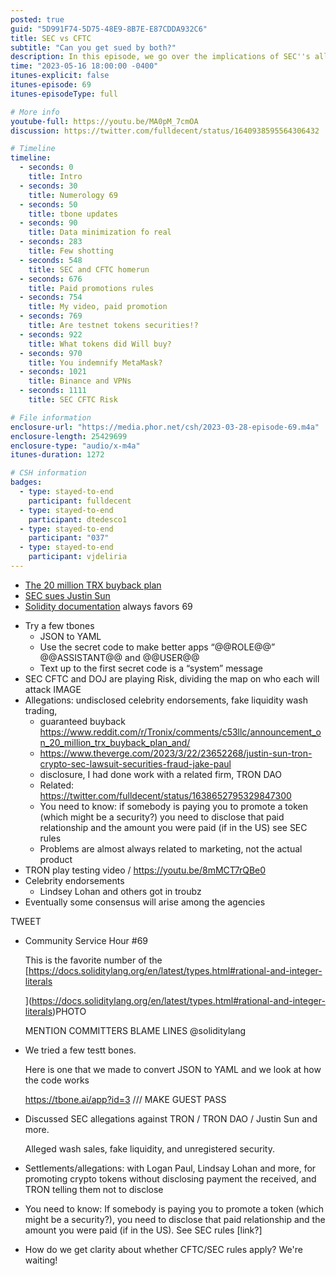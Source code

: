```yaml
---
posted: true
guid: "5D991F74-5D75-48E9-8B7E-E87CDDA932C6"
title: SEC vs CFTC
subtitle: "Can you get sued by both?"
description: In this episode, we go over the implications of SEC''s allegations against TRON and other notable individuals within the cryptocurrency industry. We also discuss the significance of disclosing paid promotions for tokens, the legality of token securities in the testnet, and our experiment with a JSON-to-YAML converter. 
time: "2023-05-16 18:00:00 -0400"
itunes-explicit: false
itunes-episode: 69
itunes-episodeType: full

# More info
youtube-full: https://youtu.be/MA0pM_7cmOA
discussion: https://twitter.com/fulldecent/status/1640938595564306432

# Timeline
timeline:
  - seconds: 0
    title: Intro
  - seconds: 30
    title: Numerology 69
  - seconds: 50
    title: tbone updates
  - seconds: 90
    title: Data minimization fo real
  - seconds: 283
    title: Few shotting
  - seconds: 548
    title: SEC and CFTC homerun
  - seconds: 676
    title: Paid promotions rules
  - seconds: 754
    title: My video, paid promotion
  - seconds: 769
    title: Are testnet tokens securities!?
  - seconds: 922
    title: What tokens did Will buy?
  - seconds: 970
    title: You indemnify MetaMask?
  - seconds: 1021
    title: Binance and VPNs
  - seconds: 1111
    title: SEC CFTC Risk

# File information
enclosure-url: "https://media.phor.net/csh/2023-03-28-episode-69.m4a"
enclosure-length: 25429699
enclosure-type: "audio/x-m4a"
itunes-duration: 1272

# CSH information
badges:
  - type: stayed-to-end
    participant: fulldecent
  - type: stayed-to-end
    participant: dtedesco1
  - type: stayed-to-end
    participant: "037"
  - type: stayed-to-end
    participant: vjdeliria
---
```


- [The 20 million TRX buyback plan](https://www.reddit.com/r/Tronix/comments/c53llc/announcement_on_20_million_trx_buyback_plan_and/)
- [SEC sues Justin Sun](https://www.sec.gov/news/press-release/2023-59)
- [Solidity documentation](https://docs.soliditylang.org/en/latest/types.html#rational-and-integer-literals) always favors 69

<!--end of quick notes-->

- Try a few tbones
  - JSON to YAML
  - Use the secret code to make better apps “@@ROLE@@” @@ASSISTANT@@ and @@USER@@
  - Text up to the first secret code is a “system” message
- SEC CFTC and DOJ are playing Risk, dividing the map on who each will attack
  IMAGE
- Allegations: undisclosed celebrity endorsements, fake liquidity wash trading, 
  - guaranteed buyback https://www.reddit.com/r/Tronix/comments/c53llc/announcement_on_20_million_trx_buyback_plan_and/
  - https://www.theverge.com/2023/3/22/23652268/justin-sun-tron-crypto-sec-lawsuit-securities-fraud-jake-paul 
  - disclosure, I had done work with a related firm, TRON DAO
  - Related: https://twitter.com/fulldecent/status/1638652795329847300 
  - You need to know: if somebody is paying you to promote a token (which might be a security?) you need to disclose that paid relationship and the amount you were paid (if in the US) see SEC rules
  - Problems are almost always related to marketing, not the actual product
- TRON play testing video / https://youtu.be/8mMCT7rQBe0 
- Celebrity endorsements
  - Lindsey Lohan and others got in troubz
- Eventually some consensus will arise among the agencies

TWEET

- Community Service Hour #69

  This is the favorite number of the [https://docs.soliditylang.org/en/latest/types.html#rational-and-integer-literals

  ](https://docs.soliditylang.org/en/latest/types.html#rational-and-integer-literals)PHOTO 

  MENTION COMMITTERS BLAME LINES
  @soliditylang

- We tried a few testt bones.

  Here is one that we made to convert JSON to YAML and we look at how the code works

  https://tbone.ai/app?id=3 /// MAKE GUEST PASS

- Discussed SEC allegations against TRON / TRON DAO / Justin Sun and more.

  Alleged wash sales, fake liquidity, and unregistered security.

- Settlements/allegations: with Logan Paul, Lindsay Lohan and more, for promoting crypto tokens without disclosing payment the received, and TRON telling them not to disclose

- You need to know: If somebody is paying you to promote a token (which might be a security?), you need to disclose that paid relationship and the amount you were paid (if in the US). See SEC rules [link?]

- How do we get clarity about whether CFTC/SEC rules apply? We're waiting!